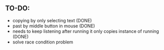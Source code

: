 ## TO-DO:
  - copying by only selecting text (DONE)
  - past by middle button in mouse (DONE)
  - needs to keep listening after running it only copies instance of running (DONE)
  - solve race condition problem
